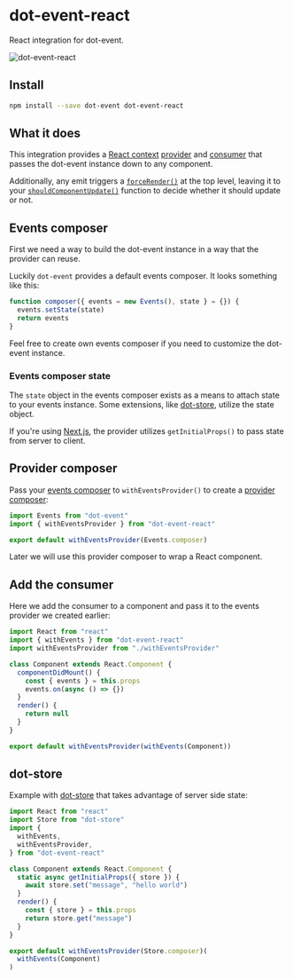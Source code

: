 # dot-event-react

React integration for dot-event.

![dot-event-react](https://media.giphy.com/media/lasKf9ImRHtbG/giphy.gif)

## Install

```bash
npm install --save dot-event dot-event-react
```

## What it does

This integration provides a [React context](https://reactjs.org/docs/context.html) [provider](https://reactjs.org/docs/context.html#provider) and [consumer](https://reactjs.org/docs/context.html#consumer) that passes the dot-event instance down to any component.

Additionally, any emit triggers a [`forceRender()`](https://reactjs.org/docs/react-component.html#forceupdate) at the top level, leaving it to your [`shouldComponentUpdate()`](https://reactjs.org/docs/react-component.html#shouldcomponentupdate) function to decide whether it should update or not.

## Events composer

First we need a way to build the dot-event instance in a way that the provider can reuse.

Luckily `dot-event` provides a default events composer. It looks something like this:

```js
function composer({ events = new Events(), state } = {}) {
  events.setState(state)
  return events
}
```

Feel free to create own events composer if you need to customize the dot-event instance.

### Events composer state

The `state` object in the events composer exists as a means to attach state to your events instance. Some extensions, like [dot-store](github.com/dot-store/core), utilize the state object.

If you're using [Next.js](https://github.com/zeit/next.js), the provider utilizes `getInitialProps()` to pass state from server to client.

## Provider composer

Pass your [events composer](#events-composer) to `withEventsProvider()` to create a [provider composer](#provider-composer):

```js
import Events from "dot-event"
import { withEventsProvider } from "dot-event-react"

export default withEventsProvider(Events.composer)
```

Later we will use this provider composer to wrap a React component.

## Add the consumer

Here we add the consumer to a component and pass it to the events provider we created earlier:

```js
import React from "react"
import { withEvents } from "dot-event-react"
import withEventsProvider from "./withEventsProvider"

class Component extends React.Component {
  componentDidMount() {
    const { events } = this.props
    events.on(async () => {})
  }
  render() {
    return null
  }
}

export default withEventsProvider(withEvents(Component))
```

## dot-store

Example with [dot-store](github.com/dot-store/core) that takes advantage of server side state:

```js
import React from "react"
import Store from "dot-store"
import {
  withEvents,
  withEventsProvider,
} from "dot-event-react"

class Component extends React.Component {
  static async getInitialProps({ store }) {
    await store.set("message", "hello world")
  }
  render() {
    const { store } = this.props
    return store.get("message")
  }
}

export default withEventsProvider(Store.composer)(
  withEvents(Component)
)
```

